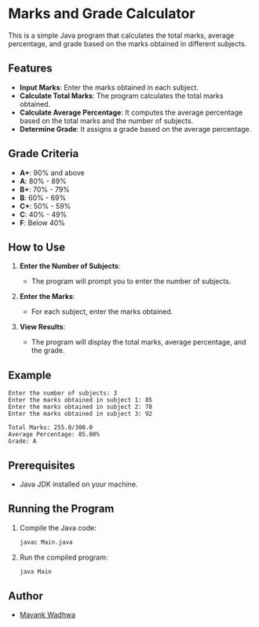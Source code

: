 # Marks and Grade Calculator

This is a simple Java program that calculates the total marks, average percentage, and grade based on the marks obtained in different subjects.

## Features

- **Input Marks**: Enter the marks obtained in each subject.
- **Calculate Total Marks**: The program calculates the total marks obtained.
- **Calculate Average Percentage**: It computes the average percentage based on the total marks and the number of subjects.
- **Determine Grade**: It assigns a grade based on the average percentage.

## Grade Criteria

- **A+**: 90% and above
- **A**: 80% - 89%
- **B+**: 70% - 79%
- **B**: 60% - 69%
- **C+**: 50% - 59%
- **C**: 40% - 49%
- **F**: Below 40%

## How to Use

1. **Enter the Number of Subjects**:
   - The program will prompt you to enter the number of subjects.

2. **Enter the Marks**:
   - For each subject, enter the marks obtained.

3. **View Results**:
   - The program will display the total marks, average percentage, and the grade.

## Example

```
Enter the number of subjects: 3
Enter the marks obtained in subject 1: 85
Enter the marks obtained in subject 2: 78
Enter the marks obtained in subject 3: 92

Total Marks: 255.0/300.0
Average Percentage: 85.00%
Grade: A
```

## Prerequisites

- Java JDK installed on your machine.

## Running the Program

1. Compile the Java code:

   ```sh
   javac Main.java
   ```

2. Run the compiled program:

   ```sh
   java Main
   ```


## Author

- [Mayank Wadhwa](https://github.com/MmayankK21)

